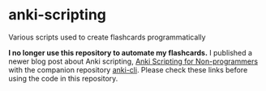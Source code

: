 # anki-scripting

Various scripts used to create flashcards programmatically

**I no longer use this repository to automate my flashcards.** I published a newer blog post about Anki scripting, [Anki Scripting for Non-programmers](https://www.juliensobczak.com/write/2020/12/26/anki-scripting-for-non-programmers.html) with the companion repository [anki-cli](https://github.com/julien-sobczak/anki-cli). Please check these links before using the code in this repository.
